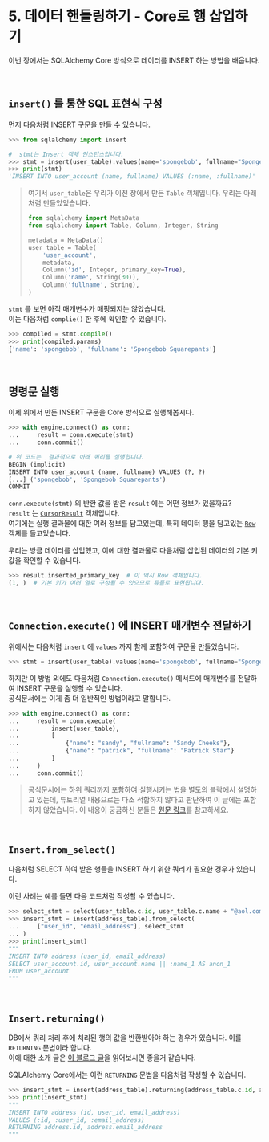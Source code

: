 # 5. 데이터 핸들링하기 - Core로 행 삽입하기

이번 장에서는 SQLAlchemy Core 방식으로 데이터를 INSERT 하는 방법을 배웁니다.

<br>

## `insert()` 를 통한 SQL 표현식 구성

먼저 다음처럼 INSERT 구문을 만들 수 있습니다.

```python
>>> from sqlalchemy import insert

#  stmt는 Insert 객체 인스턴스입니다.
>>> stmt = insert(user_table).values(name='spongebob', fullname="Spongebob Squarepants")
>>> print(stmt)
'INSERT INTO user_account (name, fullname) VALUES (:name, :fullname)'
```

> 여기서 `user_table`은 우리가 이전 장에서 만든 `Table` 객체입니다. 우리는 아래처럼 만들었었습니다.
> 
> ```python
> from sqlalchemy import MetaData
> from sqlalchemy import Table, Column, Integer, String
> 
> metadata = MetaData()
> user_table = Table(
>     'user_account',
>     metadata,
>     Column('id', Integer, primary_key=True),
>     Column('name', String(30)),
>     Column('fullname', String),
> )
> ```

`stmt` 를 보면 아직 매개변수가 매핑되지는 않았습니다.  
이는 다음처럼 `complie()` 한 후에 확인할 수 있습니다.

```python
>>> compiled = stmt.compile()
>>> print(compiled.params)
{'name': 'spongebob', 'fullname': 'Spongebob Squarepants'}
```

<br>

## 명령문 실행

이제 위에서 만든 INSERT 구문을 Core 방식으로 실행해봅시다.

```python
>>> with engine.connect() as conn:
...     result = conn.execute(stmt)
...     conn.commit()

# 위 코드는  결과적으로 아래 쿼리를 실행합니다.
BEGIN (implicit)
INSERT INTO user_account (name, fullname) VALUES (?, ?)
[...] ('spongebob', 'Spongebob Squarepants')
COMMIT
```

`conn.execute(stmt)` 의 반환 값을 받은 `result` 에는 어떤 정보가 있을까요?  
`result` 는 [`CursorResult`](https://docs.sqlalchemy.org/en/14/core/connections.html#sqlalchemy.engine.CursorResult) 객체입니다.  
여기에는 실행 결과물에 대한 여러 정보를 담고있는데, 특히 데이터 행을 담고있는 [`Row`](https://docs.sqlalchemy.org/en/14/core/connections.html#sqlalchemy.engine.Row) 객체를 들고있습니다.  

우리는 방금 데이터를 삽입했고, 이에 대한 결과물로 다음처럼 삽입된 데이터의 기본 키 값을 확인할 수 있습니다.  

```python
>>> result.inserted_primary_key  # 이 역시 Row 객체입니다.
(1, )  # 기본 키가 여러 열로 구성될 수 있으므로 튜플로 표현됩니다.
```

<br>

## `Connection.execute()` 에 INSERT 매개변수 전달하기

위에서는 다음처럼 `insert` 에 `values` 까지 함께 포함하여 구문울 만들었습니다.

```python
>>> stmt = insert(user_table).values(name='spongebob', fullname="Spongebob Squarepants")
```

하지만 이 방법 외에도 다음처럼 `Connection.execute()` 메서드에 매개변수를 전달하여 INSERT 구문을 실행할 수 있습니다.  
공식문서에는 이게 좀 더 일반적인 방법이라고 말합니다.

```python
>>> with engine.connect() as conn:
...     result = conn.execute(
...         insert(user_table),
...         [
...             {"name": "sandy", "fullname": "Sandy Cheeks"},
...             {"name": "patrick", "fullname": "Patrick Star"}
...         ]
...     )
...     conn.commit()
```

> 공식문서에는 하위 쿼리까지 포함하여 실행시키는 법을 별도의 블락에서 설명하고 있는데, 튜토리얼 내용으로는 다소 적합하지 않다고 판단하여 이 글에는 포함하지 않았습니다. 
> 이 내용이 궁금하신 분들은 [원문 링크](https://docs.sqlalchemy.org/en/14/tutorial/data_insert.html#insert-usually-generates-the-values-clause-automatically)를 참고하세요.

<br>

## `Insert.from_select()` 

다음처럼 SELECT 하여 받은 행들을 INSERT 하기 위한 쿼리가 필요한 경우가 있습니다.

이런 사례는 예를 들면 다음 코드처럼 작성할 수 있습니다.

```python
>>> select_stmt = select(user_table.c.id, user_table.c.name + "@aol.com")
>>> insert_stmt = insert(address_table).from_select(
...     ["user_id", "email_address"], select_stmt
... )
>>> print(insert_stmt)
"""
INSERT INTO address (user_id, email_address)
SELECT user_account.id, user_account.name || :name_1 AS anon_1
FROM user_account
"""
```

<br>

## `Insert.returning()`

DB에서 쿼리 처리 후에 처리된 행의 값을 반환받아야 하는 경우가 있습니다. 이를 `RETURNING` 문법이라 합니다.  
이에 대한 소개 글은 [이 블로그 글](https://blog.gaerae.com/2015/10/postgresql-insert-update-returning.html)을 읽어보시면 좋을거 같습니다.

SQLAlchemy Core에서는 이런 `RETURNING` 문법을 다음처럼 작성할 수 있습니다.

```python
>>> insert_stmt = insert(address_table).returning(address_table.c.id, address_table.c.email_address)
>>> print(insert_stmt)
"""
INSERT INTO address (id, user_id, email_address)
VALUES (:id, :user_id, :email_address)
RETURNING address.id, address.email_address
"""
```
